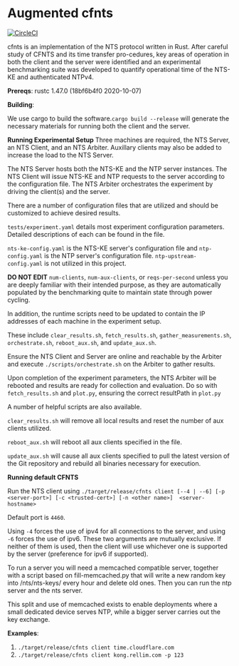 # Augmented cfnts

[![CircleCI](https://circleci.com/gh/cloudflare/cfnts.svg?style=svg)](https://circleci.com/gh/cloudflare/cfnts)

cfnts is an implementation of the NTS protocol written in Rust. After careful study of CFNTS and its time transfer pro-cedures, key areas of operation in both the client and the server were identified and an experimental benchmarking suite was developed to quantify operational time of the NTS-KE and authenticated NTPv4. 

**Prereqs**:
rustc 1.47.0 (18bf6b4f0 2020-10-07)

**Building**:

We use cargo to build the software.`cargo build --release` will generate the necessary materials for running both the client and the server.

**Running Experimental Setup**
Three machines are required, the NTS Server, an NTS Client, and an NTS Arbiter. Auxillary clients may also be added to increase the load to the NTS Server. 

The NTS Server hosts both the NTS-KE and the NTP server instances. The NTS Client will issue NTS-KE and NTP requests to the server according to the configuration file. The NTS Arbiter orchestrates the experiment by driving the client(s) and the server. 

There are a number of configuration files that are utilized and should be customized to achieve desired results.

`tests/experiment.yaml` details most experiment configuration parameters. Detailed descriptions of each can be found in the file.

`nts-ke-config.yaml` is the NTS-KE server's configuration file and `ntp-config.yaml` is the NTP server's configuration file. `ntp-upstream-config.yaml` is not utilized in this project.

**DO NOT EDIT** `num-clients`, `num-aux-clients`, or `reqs-per-second` unless you are deeply familiar with their intended purpose, as they are automatically populated by the benchmarking quite to maintain state through power cycling.

In addition, the runtime scripts need to be updated to contain the IP addresses of each machine in the experiment setup.

These include `clear_results.sh`, `fetch_results.sh`, `gather_measurements.sh`, `orchestrate.sh`, `reboot_aux.sh`, and `update_aux.sh`.

Ensure the NTS Client and Server are online and reachable by the Arbiter and execute `./scripts/orchestrate.sh` on the Arbiter to gather results.

Upon completion of the experiment parameters, the NTS Arbiter will be rebooted and results are ready for collection and evaluation. Do so with `fetch_results.sh` and `plot.py`, ensuring the correct resultPath in `plot.py`



A number of helpful scripts are also available.

`clear_results.sh` will remove all local results and reset the number of aux clients utilized.  

`reboot_aux.sh` will reboot all aux clients specified in the file.

`update_aux.sh` will cause all aux clients specified to pull the latest version of the Git repository and rebuild all binaries necessary for execution.


**Running default CFNTS**

Run the NTS client using `./target/release/cfnts client [--4 | --6] [-p <server-port>] [-c <trusted-cert>] [-n <other name>]  <server-hostname>`

Default port is `4460`. 

Using `-4` forces the use of ipv4 for all connections to the server, and using `-6` forces the use of ipv6. 
These two arguments are mutually exclusive. If neither of them is used, then the client will use whichever one
is supported by the server (preference for ipv6 if supported).

To run a server you will need a memcached compatible server, together with a script based on fill-memcached.py that will write
a new random key into /nts/nts-keys/ every hour and delete old ones. Then you can run the ntp server and the nts server.

This split and use of memcached exists to enable deployments where a small dedicated device serves NTP, while a bigger server carries
out the key exchange.

**Examples**:

1. `./target/release/cfnts client time.cloudflare.com`
2. `./target/release/cfnts client kong.rellim.com -p 123`